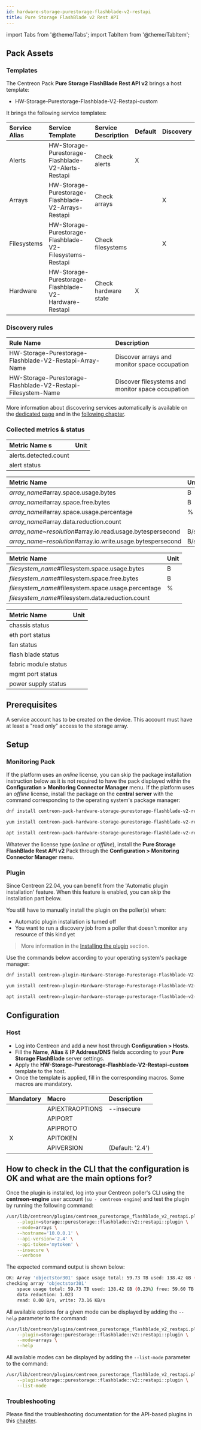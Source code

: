 ```yaml
---
id: hardware-storage-purestorage-flashblade-v2-restapi
title: Pure Storage FlashBlade v2 Rest API
---
```

import Tabs from '@theme/Tabs';
import TabItem from '@theme/TabItem';

## Pack Assets

### Templates

The Centreon Pack **Pure Storage FlashBlade Rest API v2** brings a host template:

* HW-Storage-Purestorage-Flashblade-V2-Restapi-custom

It brings the following service templates:

| Service Alias | Service Template                                         | Service Description  | Default | Discovery |
|:--------------|:---------------------------------------------------------|:---------------------|:--------|:----------|
| Alerts        | HW-Storage-Purestorage-Flashblade-V2-Alerts-Restapi      | Check alerts         | X       |           |
| Arrays        | HW-Storage-Purestorage-Flashblade-V2-Arrays-Restapi      | Check arrays         |         | X         |
| Filesystems   | HW-Storage-Purestorage-Flashblade-V2-Filesystems-Restapi | Check filesystems    |         | X         |
| Hardware      | HW-Storage-Purestorage-Flashblade-V2-Hardware-Restapi    | Check hardware state | X       |           |

### Discovery rules

| Rule Name                                                    | Description                                       |
|:-------------------------------------------------------------|:--------------------------------------------------|
| HW-Storage-Purestorage-Flashblade-V2-Restapi-Array-Name      | Discover arrays and monitor space occupation      |
| HW-Storage-Purestorage-Flashblade-V2-Restapi-Filesystem-Name | Discover filesystems and monitor space occupation |

More information about discovering services automatically is available on the [dedicated page](/docs/monitoring/discovery/services-discovery)
and in the [following chapter](/docs/monitoring/discovery/services-discovery/#discovery-rules).

### Collected metrics & status

<Tabs groupId="sync">
<TabItem value="Alerts" label="Alerts">

| Metric Name           s| Unit  |
|:----------------------|:------|
| alerts.detected.count |       |
| alert status          |       |

</TabItem>
<TabItem value="Arrays" label="Arrays">

| Metric Name                                                 | Unit  |
|:------------------------------------------------------------|:------|
| *array_name*#array.space.usage.bytes                        | B     |
| *array_name*#array.space.free.bytes                         | B     |
| *array_name*#array.space.usage.percentage                   | %     |
| *array_name*#array.data.reduction.count                     |       |
| *array_name~resolution*#array.io.read.usage.bytespersecond  | B/s   |
| *array_name~resolution*#array.io.write.usage.bytespersecond | B/s   |

</TabItem>
<TabItem value="Filesystems" label="Filesystems">

| Metric Name                                         | Unit  |
|:----------------------------------------------------|:------|
| *filesystem_name*#filesystem.space.usage.bytes      | B     |
| *filesystem_name*#filesystem.space.free.bytes       | B     |
| *filesystem_name*#filesystem.space.usage.percentage | %     |
| *filesystem_name*#filesystem.data.reduction.count   |       |

</TabItem>
<TabItem value="Hardware" label="Hardware">

| Metric Name          | Unit  |
|:---------------------|:------|
| chassis status       |       |
| eth port status      |       |
| fan status           |       |
| flash blade status   |       |
| fabric module status |       |
| mgmt port status     |       |
| power supply status  |       |

</TabItem>
</Tabs>

## Prerequisites

A service account has to be created on the device. This account must have at least a "read only" access to the storage array.

## Setup

### Monitoring Pack

If the platform uses an *online* license, you can skip the package installation
instruction below as it is not required to have the pack displayed within the
**Configuration > Monitoring Connector Manager** menu.
If the platform uses an *offline* license, install the package on the **central server**
with the command corresponding to the operating system's package manager:

<Tabs groupId="sync">
<TabItem value="Alma / RHEL / Oracle Linux 8" label="Alma / RHEL / Oracle Linux 8">

```bash
dnf install centreon-pack-hardware-storage-purestorage-flashblade-v2-restapi
```

</TabItem>
<TabItem value="CentOS 7" label="CentOS 7">

```bash
yum install centreon-pack-hardware-storage-purestorage-flashblade-v2-restapi
```

</TabItem>
<TabItem value="Debian 11 & 12" label="Debian 11 & 12">

```bash
apt install centreon-pack-hardware-storage-purestorage-flashblade-v2-restapi
```

</TabItem>
</Tabs>

Whatever the license type (*online* or *offline*), install the **Pure Storage FlashBlade Rest API v2** Pack through
the **Configuration > Monitoring Connector Manager** menu.

### Plugin

Since Centreon 22.04, you can benefit from the 'Automatic plugin installation' feature.
When this feature is enabled, you can skip the installation part below.

You still have to manually install the plugin on the poller(s) when:
- Automatic plugin installation is turned off
- You want to run a discovery job from a poller that doesn't monitor any resource of this kind yet

> More information in the [Installing the plugin](/docs/monitoring/pluginpacks/#installing-the-plugin) section.

Use the commands below according to your operating system's package manager:

<Tabs groupId="sync">
<TabItem value="Alma / RHEL / Oracle Linux 8" label="Alma / RHEL / Oracle Linux 8">

```bash
dnf install centreon-plugin-Hardware-Storage-Purestorage-Flashblade-V2-Restapi
```

</TabItem>
<TabItem value="CentOS 7" label="CentOS 7">

```bash
yum install centreon-plugin-Hardware-Storage-Purestorage-Flashblade-V2-Restapi
```

</TabItem>
<TabItem value="Debian 11 & 12" label="Debian 11 & 12">

```bash
apt install centreon-plugin-hardware-storage-purestorage-flashblade-v2-restapi
```

</TabItem>
</Tabs>

## Configuration

### Host

* Log into Centreon and add a new host through **Configuration > Hosts**.
* Fill the **Name**, **Alias** & **IP Address/DNS** fields according to your **Pure Storage FlashBlade** server settings.
* Apply the **HW-Storage-Purestorage-Flashblade-V2-Restapi-custom** template to the host.
* Once the template is applied, fill in the corresponding macros. Some macros are mandatory.

| Mandatory   | Macro           | Description      |
|:------------|:----------------|:-----------------|
|             | APIEXTRAOPTIONS | --insecure       |
|             | APIPORT         |                  |
|             | APIPROTO        |                  |
| X           | APITOKEN        |                  |
|             | APIVERSION      | (Default: '2.4') |

## How to check in the CLI that the configuration is OK and what are the main options for?

Once the plugin is installed, log into your Centreon poller's CLI using the
**centreon-engine** user account (`su - centreon-engine`) and test the plugin by
running the following command:

```bash
/usr/lib/centreon/plugins/centreon_purestorage_flashblade_v2_restapi.pl \
    --plugin=storage::purestorage::flashblade::v2::restapi::plugin \
    --mode=arrays \
    --hostname='10.0.0.1' \
    --api-version='2.4' \
    --api-token='mytoken' \
    --insecure \
    --verbose
```

The expected command output is shown below:

```bash
OK: Array 'objectstor301' space usage total: 59.73 TB used: 138.42 GB (0.23%) free: 59.60 TB (99.77%) - data reduction: 1.023 - read: 0.00 B/s, write: 73.16 KB/s | 'objectstor301#array.space.usage.bytes'=148629707720B;;;0;65677494565820 'objectstor301#array.space.free.bytes'=65528864858100B;;;0;65677494565820 'objectstor301#array.space.usage.percentage'=0.23%;;;0;100 'objectstor301#array.data.reduction.count'=1.023;;;0; 'objectstor301~5m#array.io.read.usage.bytespersecond'=0B/s;;;0; 'objectstor301~5m#array.io.write.usage.bytespersecond'=74913.1533333333B/s;;;0;
checking array 'objectstor301'
    space usage total: 59.73 TB used: 138.42 GB (0.23%) free: 59.60 TB (99.77%)
    data reduction: 1.023
    read: 0.00 B/s, write: 73.16 KB/s
```

All available options for a given mode can be displayed by adding the
`--help` parameter to the command:

```bash
/usr/lib/centreon/plugins/centreon_purestorage_flashblade_v2_restapi.pl \
    --plugin=storage::purestorage::flashblade::v2::restapi::plugin \
    --mode=arrays \
    --help
```

All available modes can be displayed by adding the `--list-mode` parameter to
the command:

```bash
/usr/lib/centreon/plugins/centreon_purestorage_flashblade_v2_restapi.pl \
    --plugin=storage::purestorage::flashblade::v2::restapi::plugin \
    --list-mode
```

### Troubleshooting

Please find the troubleshooting documentation for the API-based plugins in
this [chapter](../getting-started/how-to-guides/troubleshooting-plugins.md#http-and-api-checks).
